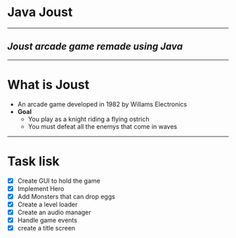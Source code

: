 # Java Joust
---
## _Joust arcade game remade using Java_
---
# What is Joust
 * An arcade game developed in 1982 by Willams Electronics
 * __Goal__
    * You play as a knight riding a flying ostrich
    * You must defeat all the enemys that come in waves
--- 
# Task lisk
- [x] Create GUI to hold the game
- [x] Implement Hero 
- [x] Add Monsters that can drop eggs
- [x] Create a level loader
- [x] Create an audio manager
- [x] Handle game events
- [x] create a title screen
